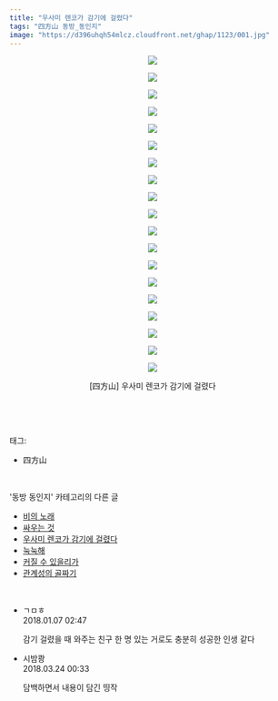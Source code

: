 ```yaml
---
title: "우사미 렌코가 감기에 걸렸다"
tags: "四方山 동방_동인지"
image: "https://d396uhqh54mlcz.cloudfront.net/ghap/1123/001.jpg"
---
```

<div class="article">
<p style="text-align: center; clear: none; float: none;"><img src="{{ site.imgserver7 }}/ghap/1123/001.jpg"/></p>
<p style="text-align: center; clear: none; float: none;"><img src="{{ site.imgserver7 }}/ghap/1123/002.jpg"/></p>
<p style="text-align: center; clear: none; float: none;"><img src="{{ site.imgserver7 }}/ghap/1123/003.jpg"/></p>
<p style="text-align: center; clear: none; float: none;"><img src="{{ site.imgserver7 }}/ghap/1123/004.jpg"/></p>
<p style="text-align: center; clear: none; float: none;"><img src="{{ site.imgserver7 }}/ghap/1123/005.jpg"/></p>
<p style="text-align: center; clear: none; float: none;"><img src="{{ site.imgserver7 }}/ghap/1123/006.jpg"/></p>
<p style="text-align: center; clear: none; float: none;"><img src="{{ site.imgserver7 }}/ghap/1123/007.jpg"/></p>
<p style="text-align: center; clear: none; float: none;"><img src="{{ site.imgserver7 }}/ghap/1123/008.jpg"/></p>
<p style="text-align: center; clear: none; float: none;"><img src="{{ site.imgserver7 }}/ghap/1123/009.jpg"/></p>
<p style="text-align: center; clear: none; float: none;"><img src="{{ site.imgserver7 }}/ghap/1123/010.jpg"/></p>
<p style="text-align: center; clear: none; float: none;"><img src="{{ site.imgserver7 }}/ghap/1123/011.jpg"/></p>
<p style="text-align: center; clear: none; float: none;"><img src="{{ site.imgserver7 }}/ghap/1123/012.jpg"/></p>
<p style="text-align: center; clear: none; float: none;"><img src="{{ site.imgserver7 }}/ghap/1123/013.jpg"/></p>
<p style="text-align: center; clear: none; float: none;"><img src="{{ site.imgserver7 }}/ghap/1123/014.jpg"/></p>
<p style="text-align: center; clear: none; float: none;"><img src="{{ site.imgserver7 }}/ghap/1123/015.jpg"/></p>
<p style="text-align: center; clear: none; float: none;"><img src="{{ site.imgserver7 }}/ghap/1123/016.jpg"/></p>
<p style="text-align: center; clear: none; float: none;"><img src="{{ site.imgserver7 }}/ghap/1123/017.jpg"/></p>
<p style="text-align: center; clear: none; float: none;"><img src="{{ site.imgserver7 }}/ghap/1123/018.jpg"/></p>
<p style="text-align: center; clear: none; float: none;"><img src="{{ site.imgserver7 }}/ghap/1123/019.jpg"/></p>
<p style="text-align: center; clear: none; float: none;">[四方山] 우사미 렌코가 감기에 걸렸다</p>
<p><br/></p>
</div><br/>
<div class="tagTrail">
<p>태그: </p>
<ul>
<li>四方山</li>
</ul>
</div><br/>
<div class="another">
<p>'동방 동인지' 카테고리의 다른 글</p>
<ul>
<li><a href="/ghap_1126">비의 노래</a></li>
<li><a href="/ghap_1125">싸우는 것</a></li>
<li><a href="/ghap_1123">우사미 렌코가 감기에 걸렸다</a></li>
<li><a href="/ghap_1122">눅눅해</a></li>
<li><a href="/ghap_1121">커질 수 있을리가</a></li>
<li><a href="/ghap_1120">관계성의 골짜기</a></li>
</ul>
</div><br/>
<div class="cb_module cb_fluid">
<div class="cb_wrt cb_profile">
<div class="comment">
<ul>
<li class="cb_thumb_off" id="comment15168216">
<div class="cb_comment_area">
<div class="cb_info_area">
<div class="cb_section">
<span class="cb_nick_name">ㄱㅁㅎ</span>
</div>
<div class="cb_section">
<span class="cb_date">2018.01.07 02:47 </span>
</div>
</div>
<div class="cb_dsc_comment">
<p class="cb_dsc">
											감기 걸렸을 때 와주는 친구 한 명 있는 거로도 충분히 성공한 인생 같다
										</p>
</div>
</div></li>
<li class="cb_thumb_off" id="comment15225591">
<div class="cb_comment_area">
<div class="cb_info_area">
<div class="cb_section">
<span class="cb_nick_name">시밤쾅</span>
</div>
<div class="cb_section">
<span class="cb_date">2018.03.24 00:33 </span>
</div>
</div>
<div class="cb_dsc_comment">
<p class="cb_dsc">
											담백하면서 내용이 담긴 띵작
										</p>
</div>
</div></li>
</ul>
</div>
</div><!-- commentList close -->
</div><br/>
